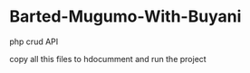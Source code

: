 # Barted-Mugumo-With-Buyani
php crud API 



copy all this files to hdocumment and run the project 
